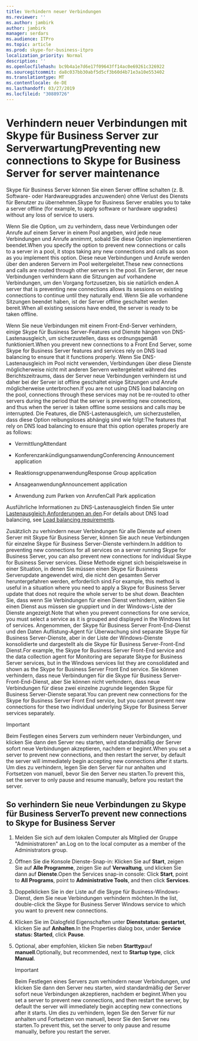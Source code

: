 ```yaml
---
title: Verhindern neuer Verbindungen
ms.reviewer: ''
ms.author: jambirk
author: jambirk
manager: serdars
ms.audience: ITPro
ms.topic: article
ms.prod: skype-for-business-itpro
localization_priority: Normal
description: ''
ms.openlocfilehash: bc9b4a1e7d6e17f09643ff14ac0e69261c326922
ms.sourcegitcommit: da8c037bb30abf5d5cf3b60d4b71e3a10e553402
ms.translationtype: MT
ms.contentlocale: de-DE
ms.lasthandoff: 03/27/2019
ms.locfileid: "30889726"
---
```

# <a name="preventing-new-connections-to-skype-for-business-server-for-server-maintenance"></a><span data-ttu-id="24874-102">Verhindern neuer Verbindungen mit Skype für Business Server zur Serverwartung</span><span class="sxs-lookup"><span data-stu-id="24874-102">Preventing new connections to Skype for Business Server for server maintenance</span></span>


<span data-ttu-id="24874-103">Skype für Business Server können Sie einen Server offline schalten (z. B. Software- oder Hardwareupgrades anzuwenden) ohne Verlust des Diensts für Benutzer zu übernehmen.</span><span class="sxs-lookup"><span data-stu-id="24874-103">Skype for Business Server enables you to take a server offline (for example, to apply software or hardware upgrades) without any loss of service to users.</span></span>

<span data-ttu-id="24874-104">Wenn Sie die Option, um zu verhindern, dass neue Verbindungen oder Anrufe auf einem Server in einem Pool angeben, wird jede neue Verbindungen und Anrufe annimmt, sobald Sie diese Option implementieren beendet.</span><span class="sxs-lookup"><span data-stu-id="24874-104">When you specify the option to prevent new connections or calls to a server in a pool, it stops taking any new connections and calls as soon as you implement this option.</span></span> <span data-ttu-id="24874-105">Diese neue Verbindungen und Anrufe werden über den anderen Servern im Pool weitergeleitet.</span><span class="sxs-lookup"><span data-stu-id="24874-105">These new connections and calls are routed through other servers in the pool.</span></span> <span data-ttu-id="24874-106">Ein Server, der neue Verbindungen verhindern kann die Sitzungen auf vorhandene Verbindungen, um den Vorgang fortzusetzen, bis sie natürlich enden.</span><span class="sxs-lookup"><span data-stu-id="24874-106">A server that is preventing new connections allows its sessions on existing connections to continue until they naturally end.</span></span> <span data-ttu-id="24874-107">Wenn Sie alle vorhandene Sitzungen beendet haben, ist der Server offline geschaltet werden bereit.</span><span class="sxs-lookup"><span data-stu-id="24874-107">When all existing sessions have ended, the server is ready to be taken offline.</span></span>

<span data-ttu-id="24874-108">Wenn Sie neue Verbindungen mit einem Front-End-Server verhindern, einige Skype für Business Server-Features und Dienste hängen von DNS-Lastenausgleich, um sicherzustellen, dass es ordnungsgemäß funktioniert.</span><span class="sxs-lookup"><span data-stu-id="24874-108">When you prevent new connections to a Front End Server, some Skype for Business Server features and services rely on DNS load balancing to ensure that it functions properly.</span></span> <span data-ttu-id="24874-109">Wenn Sie DNS-Lastenausgleich im Pool nicht verwenden, Verbindungen über diese Dienste möglicherweise nicht mit anderen Servern weitergeleitet während des Berichtszeitraums, dass der Server neue Verbindungen verhindern ist und daher bei der Server ist offline geschaltet einige Sitzungen und Anrufe möglicherweise unterbrochen.</span><span class="sxs-lookup"><span data-stu-id="24874-109">If you are not using DNS load balancing on the pool, connections through these services may not be re-routed to other servers during the period that the server is preventing new connections, and thus when the server is taken offline some sessions and calls may be interrupted.</span></span> <span data-ttu-id="24874-110">Die Features, die DNS-Lastenausgleich, um sicherzustellen, dass diese Option reibungsloses abhängig sind wie folgt:</span><span class="sxs-lookup"><span data-stu-id="24874-110">The features that rely on DNS load balancing to ensure that this option operates properly are as follows:</span></span>

  - <span data-ttu-id="24874-111">Vermittlung</span><span class="sxs-lookup"><span data-stu-id="24874-111">Attendant</span></span>

  - <span data-ttu-id="24874-112">Konferenzankündigungsanwendung</span><span class="sxs-lookup"><span data-stu-id="24874-112">Conferencing Announcement application</span></span>

  - <span data-ttu-id="24874-113">Reaktionsgruppenanwendung</span><span class="sxs-lookup"><span data-stu-id="24874-113">Response Group application</span></span>

  - <span data-ttu-id="24874-114">Ansageanwendung</span><span class="sxs-lookup"><span data-stu-id="24874-114">Announcement application</span></span>

  - <span data-ttu-id="24874-115">Anwendung zum Parken von Anrufen</span><span class="sxs-lookup"><span data-stu-id="24874-115">Call Park application</span></span>

<span data-ttu-id="24874-116">Ausführliche Informationen zu DNS-Lastenausgleich finden Sie unter [Lastenausgleich Anforderungen an den](../../plan-your-deployment/network-requirements/load-balancing.md).</span><span class="sxs-lookup"><span data-stu-id="24874-116">For details about DNS load balancing, see [Load balancing requirements](../../plan-your-deployment/network-requirements/load-balancing.md).</span></span>

<span data-ttu-id="24874-117">Zusätzlich zu verhindern neuer Verbindungen für alle Dienste auf einem Server mit Skype für Business Server, können Sie auch neue Verbindungen für einzelne Skype für Business Server-Dienste verhindern.</span><span class="sxs-lookup"><span data-stu-id="24874-117">In addition to preventing new connections for all services on a server running Skype for Business Server, you can also prevent new connections for individual Skype for Business Server services.</span></span> <span data-ttu-id="24874-118">Diese Methode eignet sich beispielsweise in einer Situation, in denen Sie müssen einen Skype für Business Serverupdate angewendet wird, die nicht den gesamten Server heruntergefahren werden, erforderlich sind.</span><span class="sxs-lookup"><span data-stu-id="24874-118">For example, this method is useful in a situation where you need to apply a Skype for Business Server update that does not require the whole server to be shut down.</span></span> <span data-ttu-id="24874-119">Beachten Sie, dass wenn Sie Verbindungen für einen Dienst verhindern, wählen Sie einen Dienst aus müssen sie gruppiert und in der Windows-Liste der Dienste angezeigt.</span><span class="sxs-lookup"><span data-stu-id="24874-119">Note that when you prevent connections for one service, you must select a service as it is grouped and displayed in the Windows list of services.</span></span> <span data-ttu-id="24874-120">Angenommen, der Skype für Business Server Front-End-Dienst und den Daten Auflistung-Agent für Überwachung sind separate Skype für Business Server-Dienste, aber in der Liste der Windows-Dienste konsolidierte und dargestellt als die Skype für Business Server-Front-End Dienst.</span><span class="sxs-lookup"><span data-stu-id="24874-120">For example, the Skype for Business Server Front-End service and the data collection agent for Monitoring are separate Skype for Business Server services, but in the Windows services list they are consolidated and shown as the Skype for Business Server Front End service.</span></span> <span data-ttu-id="24874-121">Sie können verhindern, dass neue Verbindungen für die Skype für Business Server-Front-End-Dienst, aber Sie können nicht verhindern, dass neue Verbindungen für diese zwei einzelne zugrunde liegenden Skype für Business Server-Dienste separat.</span><span class="sxs-lookup"><span data-stu-id="24874-121">You can prevent new connections for the Skype for Business Server Front End service, but you cannot prevent new connections for these two individual underlying Skype for Business Server services separately.</span></span>

> [!IMPORTANT]
> <span data-ttu-id="24874-122">Beim Festlegen eines Servers zum verhindern neuer Verbindungen, und klicken Sie dann den Server neu starten, wird standardmäßig der Server sofort neue Verbindungen akzeptieren, nachdem er beginnt.</span><span class="sxs-lookup"><span data-stu-id="24874-122">When you set a server to prevent new connections, and then restart the server, by default the server will immediately begin accepting new connections after it starts.</span></span> <span data-ttu-id="24874-123">Um dies zu verhindern, legen Sie den Server für nur anhalten und Fortsetzen von manuell, bevor Sie den Server neu starten.</span><span class="sxs-lookup"><span data-stu-id="24874-123">To prevent this, set the server to only pause and resume manually, before you restart the server.</span></span>

## <a name="to-prevent-new-connections-to-skype-for-business-server"></a><span data-ttu-id="24874-124">So verhindern Sie neue Verbindungen zu Skype für Business Server</span><span class="sxs-lookup"><span data-stu-id="24874-124">To prevent new connections to Skype for Business Server</span></span>

1.  <span data-ttu-id="24874-125">Melden Sie sich auf dem lokalen Computer als Mitglied der Gruppe "Administratoren" an.</span><span class="sxs-lookup"><span data-stu-id="24874-125">Log on to the local computer as a member of the Administrators group.</span></span>

2.  <span data-ttu-id="24874-126">Öffnen Sie die Konsole Dienste-Snap-in: Klicken Sie auf **Start**, zeigen Sie auf **Alle Programme**, zeigen Sie auf **Verwaltung**, und klicken Sie dann auf **Dienste**.</span><span class="sxs-lookup"><span data-stu-id="24874-126">Open the Services snap-in console: Click **Start**, point to **All Programs**, point to **Administrative Tools**, and then click **Services**.</span></span>

3.  <span data-ttu-id="24874-127">Doppelklicken Sie in der Liste auf die Skype für Business-Windows-Dienst, dem Sie neue Verbindungen verhindern möchten.</span><span class="sxs-lookup"><span data-stu-id="24874-127">In the list, double-click the Skype for Business Server Windows service to which you want to prevent new connections.</span></span>

4.  <span data-ttu-id="24874-128">Klicken Sie im Dialogfeld Eigenschaften unter **Dienststatus: gestartet**, klicken Sie auf **Anhalten**.</span><span class="sxs-lookup"><span data-stu-id="24874-128">In the Properties dialog box, under **Service status: Started**, click **Pause**.</span></span>

5.  <span data-ttu-id="24874-129">Optional, aber empfohlen, klicken Sie neben **Starttyp**auf **manuell**.</span><span class="sxs-lookup"><span data-stu-id="24874-129">Optionally, but recommended, next to **Startup type**, click **Manual**.</span></span>
    
    > [!IMPORTANT]
    > <span data-ttu-id="24874-130">Beim Festlegen eines Servers zum verhindern neuer Verbindungen, und klicken Sie dann den Server neu starten, wird standardmäßig der Server sofort neue Verbindungen akzeptieren, nachdem er beginnt.</span><span class="sxs-lookup"><span data-stu-id="24874-130">When you set a server to prevent new connections, and then restart the server, by default the server will immediately begin accepting new connections after it starts.</span></span> <span data-ttu-id="24874-131">Um dies zu verhindern, legen Sie den Server für nur anhalten und Fortsetzen von manuell, bevor Sie den Server neu starten.</span><span class="sxs-lookup"><span data-stu-id="24874-131">To prevent this, set the server to only pause and resume manually, before you restart the server.</span></span>
